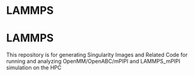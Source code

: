 # LAMMPS
# LAMMPS

This repository is for generating Singularity Images and Related Code for running and analyzing OpenMM/OpenABC/mPIPI and LAMMPS_mPIPI simulation on the HPC
